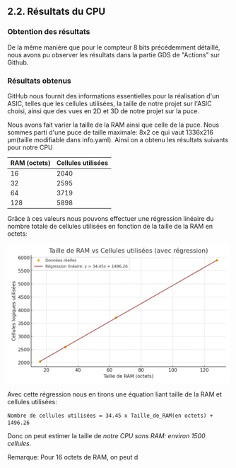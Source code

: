 ## 2.2.  Résultats du CPU

### Obtention des résultats

De la même manière que pour le compteur 8 bits précédemment détaillé, nous avons pu observer les résultats dans la partie GDS de "Actions" sur Github.

### Résultats obtenus

GitHub nous fournit des informations essentielles pour la réalisation d'un ASIC, telles que les cellules utilisées, la taille de notre projet sur l'ASIC choisi, ainsi que des vues en 2D et 3D de notre projet sur la puce.

Nous avons fait varier la taille de la RAM ainsi que celle de la puce. Nous sommes parti d'une puce de taille maximale: 8x2 ce qui vaut 1336x216 µm(taille modifiable dans info.yaml).
Ainsi on a obtenu les résultats suivants pour notre CPU


| RAM (octets) | Cellules utilisées |
|--------------|--------------------|
| 16           | 2040               |
| 32           | 2595               |
| 64           | 3719               |
| 128          | 5898               |


Grâce à ces valeurs nous pouvons effectuer une régression linéaire du nombre totale de cellules utilisées en fonction de la taille de la RAM en octets:

![Graphique RAM vs Cellules](../images/ram_vs_cells_regression.png)

Avec cette régression nous en tirons une équation liant taille de la RAM et cellules utilisées:
```
Nombre de cellules utilisées = 34.45 x Taille_de_RAM(en octets) + 1496.26
```
Donc on peut estimer la taille de *notre CPU sans RAM: environ 1500 cellules.*

Remarque: Pour 16 octets de RAM, on peut d
